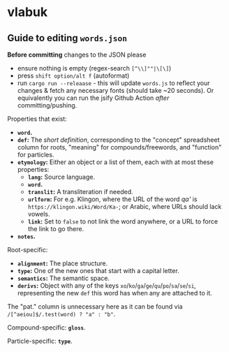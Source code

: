 # vlabuk

## Guide to editing `words.json`

**Before committing** changes to the JSON please
- ensure nothing is empty (regex-search `[^\\]""|\[\]`)
- press `shift option/alt f` (autoformat)
- run `cargo run --releaase` - this will update `words.js` to reflect your changes & fetch any necessary fonts (should take ~20 seconds). Or equivalently you can run the jsify Github Action *after* committing/pushing.

Properties that exist:

- **`word`.**
- **`def`:** The *short definition*, corresponding to the "concept" spreadsheet column for roots, "meaning" for compounds/freewords, and "function" for particles.
- **`etymology`:** Either an object or a list of them, each with at most these properties:
    - **`lang`:** Source language.
    - **`word`.**
    - **`translit`:** A transliteration if needed.
    - **`urlform`:** For e.g. Klingon, where the URL of the word *qa'* is `https://klingon.wiki/Word/Ka-`; or Arabic, where URLs should lack vowels.
    - **`link`:** Set to `false` to not link the word anywhere, or a URL to force the link to go there.
- **`notes`.**

Root-specific:

- **`alignment`:** The place structure.
- **`type`:** One of the new ones that start with a capital letter.
- **`semantics`:** The semantic space.
- **`derivs`:** Object with any of the keys `xo`/`ko`/`ga`/`ge`/`qu`/`po`/`sa`/`se`/`si`, representing the new `def` this word has when any are attached to it.

The "pat." column is unnecessary here as it can be found via `/[^aeiou]$/.test(word) ? "a" : "b"`.

Compound-specific: **`gloss`**.

Particle-specific: **`type`**.

